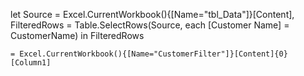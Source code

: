 let
    Source = Excel.CurrentWorkbook(){[Name="tbl_Data"]}[Content],
    FilteredRows = Table.SelectRows(Source, each [Customer Name] = CustomerName)
in
    FilteredRows



    = Excel.CurrentWorkbook(){[Name="CustomerFilter"]}[Content]{0}[Column1]
